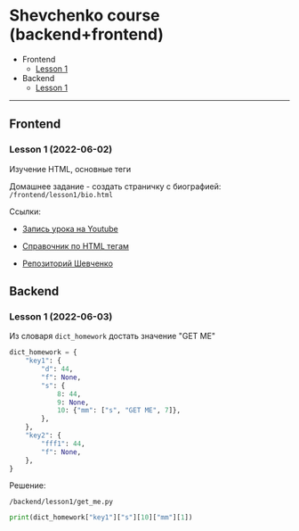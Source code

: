 # Shevchenko course (backend+frontend)

* Frontend
    * [Lesson 1](#lesson-1-2022-06-02)
* Backend
    * [Lesson 1](#lesson-1-2022-06-03)
    
-----

## Frontend

### Lesson 1 (2022-06-02)

Изучение HTML, основные теги

Домашнее задание - создать страничку с биографией: ``/frontend/lesson1/bio.html``

Ссылки:

* [Запись урока на Youtube](https://youtu.be/mSeRyDT7L1Y)

* [Справочник по HTML тегам](https://html5book.ru/html-tags/)

* [Репозиторий Шевченко](https://github.com/shevchenko126/courses)

## Backend

### Lesson 1 (2022-06-03)

Из словаря `dict_homework` достать значение "GET ME"

```python
dict_homework = {
    "key1": {
        "d": 44,
        "f": None,
        "s": {
            8: 44,
            9: None,
            10: {"mm": ["s", "GET ME", 7]},
        },
    },
    "key2": {
        "fff1": 44,
        "f": None,
    },
}
```

Решение:

`/backend/lesson1/get_me.py`

```python
print(dict_homework["key1"]["s"][10]["mm"][1])
```
